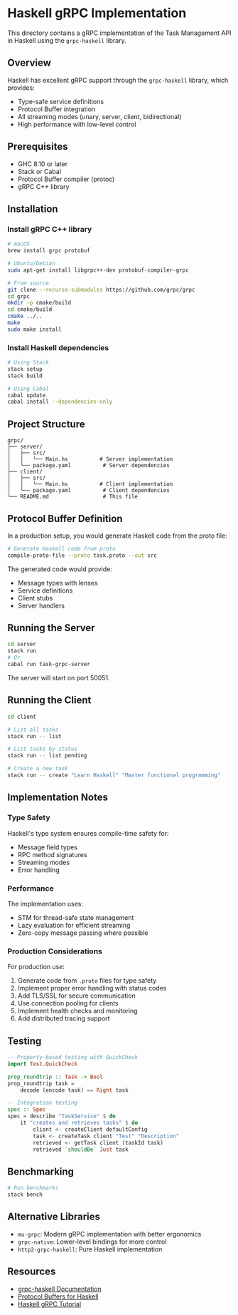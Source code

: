 # Haskell gRPC Implementation

This directory contains a gRPC implementation of the Task Management API in Haskell using the `grpc-haskell` library.

## Overview

Haskell has excellent gRPC support through the `grpc-haskell` library, which provides:
- Type-safe service definitions
- Protocol Buffer integration
- All streaming modes (unary, server, client, bidirectional)
- High performance with low-level control

## Prerequisites

- GHC 8.10 or later
- Stack or Cabal
- Protocol Buffer compiler (protoc)
- gRPC C++ library

## Installation

### Install gRPC C++ library

```bash
# macOS
brew install grpc protobuf

# Ubuntu/Debian
sudo apt-get install libgrpc++-dev protobuf-compiler-grpc

# From source
git clone --recurse-submodules https://github.com/grpc/grpc
cd grpc
mkdir -p cmake/build
cd cmake/build
cmake ../..
make
sudo make install
```

### Install Haskell dependencies

```bash
# Using Stack
stack setup
stack build

# Using Cabal
cabal update
cabal install --dependencies-only
```

## Project Structure

```
grpc/
├── server/
│   ├── src/
│   │   └── Main.hs          # Server implementation
│   └── package.yaml          # Server dependencies
├── client/
│   ├── src/
│   │   └── Main.hs          # Client implementation
│   └── package.yaml          # Client dependencies
└── README.md                 # This file
```

## Protocol Buffer Definition

In a production setup, you would generate Haskell code from the proto file:

```bash
# Generate Haskell code from proto
compile-proto-file --proto task.proto --out src
```

The generated code would provide:
- Message types with lenses
- Service definitions
- Client stubs
- Server handlers

## Running the Server

```bash
cd server
stack run
# Or
cabal run task-grpc-server
```

The server will start on port 50051.

## Running the Client

```bash
cd client

# List all tasks
stack run -- list

# List tasks by status
stack run -- list pending

# Create a new task
stack run -- create "Learn Haskell" "Master functional programming"
```

## Implementation Notes

### Type Safety

Haskell's type system ensures compile-time safety for:
- Message field types
- RPC method signatures
- Streaming modes
- Error handling

### Performance

The implementation uses:
- STM for thread-safe state management
- Lazy evaluation for efficient streaming
- Zero-copy message passing where possible

### Production Considerations

For production use:
1. Generate code from `.proto` files for type safety
2. Implement proper error handling with status codes
3. Add TLS/SSL for secure communication
4. Use connection pooling for clients
5. Implement health checks and monitoring
6. Add distributed tracing support

## Testing

```haskell
-- Property-based testing with QuickCheck
import Test.QuickCheck

prop_roundtrip :: Task -> Bool
prop_roundtrip task = 
    decode (encode task) == Right task

-- Integration testing
spec :: Spec
spec = describe "TaskService" $ do
    it "creates and retrieves tasks" $ do
        client <- createClient defaultConfig
        task <- createTask client "Test" "Description"
        retrieved <- getTask client (taskId task)
        retrieved `shouldBe` Just task
```

## Benchmarking

```bash
# Run benchmarks
stack bench
```

## Alternative Libraries

- `mu-grpc`: Modern gRPC implementation with better ergonomics
- `grpc-native`: Lower-level bindings for more control
- `http2-grpc-haskell`: Pure Haskell implementation

## Resources

- [grpc-haskell Documentation](https://github.com/grpc/grpc-haskell)
- [Protocol Buffers for Haskell](https://github.com/awakesecurity/proto3-suite)
- [Haskell gRPC Tutorial](https://github.com/grpc/grpc-haskell/tree/master/examples)